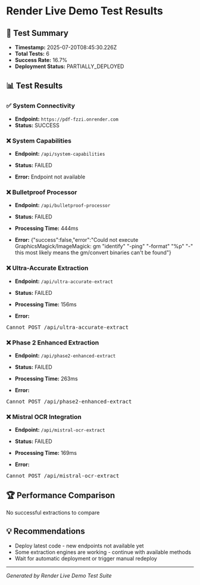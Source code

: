 # Render Live Demo Test Results

## 🎯 Test Summary
- **Timestamp:** 2025-07-20T08:45:30.226Z
- **Total Tests:** 6
- **Success Rate:** 16.7%
- **Deployment Status:** PARTIALLY_DEPLOYED

## 📊 Test Results


### ✅ System Connectivity
- **Endpoint:** `https://pdf-fzzi.onrender.com`
- **Status:** SUCCESS





### ❌ System Capabilities
- **Endpoint:** `/api/system-capabilities`
- **Status:** FAILED



- **Error:** Endpoint not available

### ❌ Bulletproof Processor
- **Endpoint:** `/api/bulletproof-processor`
- **Status:** FAILED


- **Processing Time:** 444ms
- **Error:** {"success":false,"error":"Could not execute GraphicsMagick/ImageMagick: gm \"identify\" \"-ping\" \"-format\" \"%p\" \"-\" this most likely means the gm/convert binaries can't be found"}

### ❌ Ultra-Accurate Extraction
- **Endpoint:** `/api/ultra-accurate-extract`
- **Status:** FAILED


- **Processing Time:** 156ms
- **Error:** <!DOCTYPE html>
<html lang="en">
<head>
<meta charset="utf-8">
<title>Error</title>
</head>
<body>
<pre>Cannot POST /api/ultra-accurate-extract</pre>
</body>
</html>


### ❌ Phase 2 Enhanced Extraction
- **Endpoint:** `/api/phase2-enhanced-extract`
- **Status:** FAILED


- **Processing Time:** 263ms
- **Error:** <!DOCTYPE html>
<html lang="en">
<head>
<meta charset="utf-8">
<title>Error</title>
</head>
<body>
<pre>Cannot POST /api/phase2-enhanced-extract</pre>
</body>
</html>


### ❌ Mistral OCR Integration
- **Endpoint:** `/api/mistral-ocr-extract`
- **Status:** FAILED


- **Processing Time:** 169ms
- **Error:** <!DOCTYPE html>
<html lang="en">
<head>
<meta charset="utf-8">
<title>Error</title>
</head>
<body>
<pre>Cannot POST /api/mistral-ocr-extract</pre>
</body>
</html>



## 🏆 Performance Comparison
No successful extractions to compare

## 💡 Recommendations
- Deploy latest code - new endpoints not available yet
- Some extraction engines are working - continue with available methods
- Wait for automatic deployment or trigger manual redeploy

---
*Generated by Render Live Demo Test Suite*